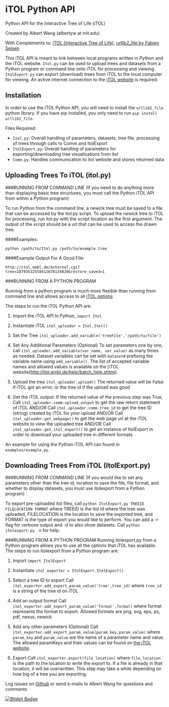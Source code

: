 iTOL Python API
===============

Python API for the Interactive Tree of Life (iTOL)

Created by Albert Wang (albertyw at mit.edu)

With Complements to: [iTOL (Interactive Tree of Life)](http://itol.embl.de/),
[urllib2\_file by Fabien Seisen](https://github.com/seisen/urllib2_file)

This iTOL API is meant to link between local programs written in Python and the
iTOL website.  `Itol.py` can be used to upload trees and datasets from a Python
program or command line onto iTOL for processing and viewing.  `ItolExport.py`
can export (download) trees from iTOL to the local computer for viewing.  An
active internet connection to the [iTOL website](http://itol.embl.de/) is
required.

Installation
------------
In order to use the iTOL Python API, you will need to install the
`urllib2_file` python library.  If you have pip installed, you only need to run
`pip install urllib2_file`.

Files Required:

- `Itol.py`: Overall handling of parameters, datasets, tree file, processing of
trees through calls to Comm and ItolExport
- `ItolExport.py`: Overall handling of parameters for exporting/downloading tree
 visualizations from itol
- `Comm.py`: Handles communication to itol website and stores returned data

Uploading Trees To iTOL (itol.py)
---------------------------------
###RUNNING FROM COMMAND LINE
(If you need to do anything more than displaying basic tree structures, you
must call the Python iTOL API from within a Python program)

To run Python from the command line, a newick tree must be saved to a file that
can be accessed by the itol.py script.  To upload the newick tree to iTOL for
processing, run itol.py with the script location as the first argument.  The
output of the script should be a url that can be used to access the drawn tree.

####Examples:

`python /path/to/Itol.py /path/to/example.tree`

####Example Output For A Good File:

`http://itol.embl.de/external.cgi?tree=18793532558412678134820&restore_saved=1`


###RUNNING FROM A PYTHON PROGRAM

Running from a python program is much more flexible than running from command
line and allows access to all [iTOL options](http://itol.embl.de/help/batch_help.shtml)

The steps to run the iTOL Python API are:

1.  Import the iTOL API
In Python, `import Itol`

2.  Instantiate iTOL
`itol_uploader = Itol.Itol()`

3.  Set the Tree
`itol_uploader.add_variable('treeFile','/path/to/file')`

4.  Set Any Additional Parameters (Optional)
To set parameters one by one, call `itol_uploader.add_variable(var_name, var_value)`
as many times as needed.  Dataset variables can be set with `dataset#` prefixing
the variable name using `add_variable()`.  The list of accepted variable names
and allowed values is available on the [iTOL website(http://itol.embl.de/help/batch_help.shtml).

5.  Upload the tree
`itol_uploader.upload()`
The returned value will be False if iTOL got an error, or the tree id if the upload was good

6.  Get the iTOL output:
If the returned value of the previous step was True,
Call `itol_uploader.comm.upload_output` to get the raw return statement of iTOL AND/OR
Call `itol_uploader.comm.tree_id` to get the tree ID (string) created by iTOL for your upload AND/OR
Call `itol_uploader.get_webpage()` to get the web page url at the iTOL website to view the uploaded tree AND/OR
Call `itol_uploader.get_itol_export()` to get an instance of ItolExport in order to download your uploaded tree in different formats

An example for using the Python iTOL API can found in `examples/example.py`.

Downloading Trees From iTOL (ItolExport.py)
-------------------------------------------
###RUNNING FROM COMMAND LINE
(If you would like to set any parameters other than the tree id,
location to save the file, file format, and whether to display datasets,
you must use itolexport from a Python program)

To export pre-uploaded itol files, call `python ItolExport.py TREEID FILELOCATION FORMAT` where
TREEID is the itol id where the tree was uploaded,
FILELOCATION is the location to save the exported tree, and
FORMAT is the type of export you would like to perform.
You can add a -r flag for verbose output and -d to also show datasets.  Call
`python itolexport.py -h` for help.

###RUNNING FROM A PYTHON PROGRAM
Running itolexport.py from a Python program allows you to use all the options that iTOL has available.
The steps to run itolexport from a Python program are:

1.  Import
`import ItolExport`

2.  Instantiate
`itol_exporter = ItolExport.ItolExport()`

3.  Select a tree ID to export
Call `itol_exporter.add_export_param_value('tree',tree_id)` where `tree_id` is
a string of the tree id on iTOL

4.  Add an output format
Call `itol_exporter.add_export_param_value('format',format)` where format
represents the format to export.
Allowed formats are png, svg, eps, ps, pdf, nexus, newick

5.  Add any other parameters (Optional)
Call `itol_exporter.add_export_param_value(param_key,param_value)` where
`param_key` and `param_value` are the name of a parameter name and value.
The allowed paramKeys and their values can be found
on [the iTOL website](http://itol.embl.de/help/batch_help.shtml).

6.  Export
Call `itol_exporter.export(file_location)` where `file_location` is the path
to the location to write the export to.
If a file is already in that location, it will be overwritten.  This step may
take a while depending on how big of a tree you are exporting.



Log issues on [Github](https://github.com/albertyw/itol-api/issues) or
send e-mails to Albert Wang for questions and comments

[![Bitdeli Badge](https://d2weczhvl823v0.cloudfront.net/albertyw/itol-api/trend.png)](https://bitdeli.com/free "Bitdeli Badge")

